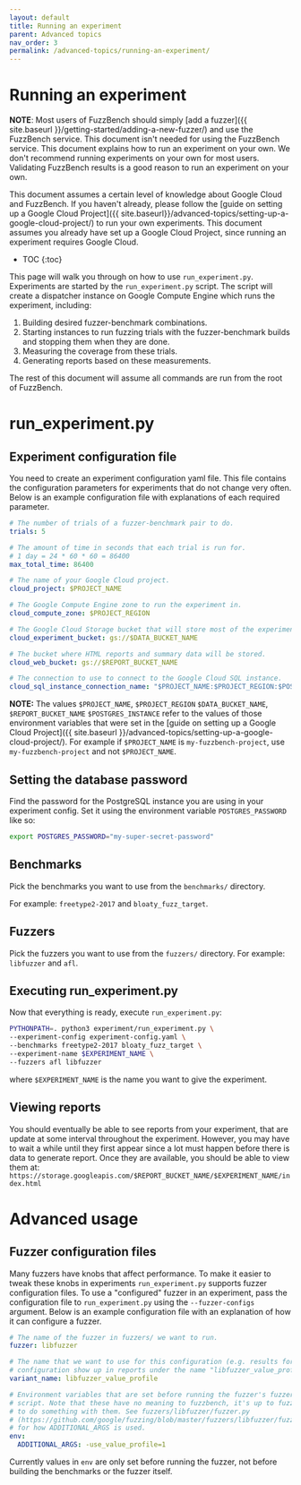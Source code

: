 ```yaml
---
layout: default
title: Running an experiment
parent: Advanced topics
nav_order: 3
permalink: /advanced-topics/running-an-experiment/
---
```


# Running an experiment

**NOTE**: Most users of FuzzBench should simply [add a fuzzer]({{ site.baseurl
}}/getting-started/adding-a-new-fuzzer/) and use the FuzzBench service. This
document isn't needed for using the FuzzBench service. This document explains
how to run an experiment on your own. We don't recommend running experiments on
your own for most users. Validating FuzzBench results is a good reason to run
an experiment on your own.

This document assumes a certain level of knowledge about
Google Cloud and FuzzBench. If you haven't already, please follow the
[guide on setting up a Google Cloud Project]({{ site.baseurl}}/advanced-topics/setting-up-a-google-cloud-project/)
to run your own experiments. This document assumes you already have set up a
Google Cloud Project, since running an experiment requires Google Cloud.

- TOC
{:toc}

This page will walk you through on how to use `run_experiment.py`.
Experiments are started by the `run_experiment.py` script. The script will
create a dispatcher instance on Google Compute Engine which runs the experiment,
including:
1. Building desired fuzzer-benchmark combinations.
1. Starting instances to run fuzzing trials with the fuzzer-benchmark
   builds and stopping them when they are done.
1. Measuring the coverage from these trials.
1. Generating reports based on these measurements.

The rest of this document will assume all commands are run from the root of
FuzzBench.

# run_experiment.py

## Experiment configuration file

You need to create an experiment configuration yaml file.
This file contains the configuration parameters for experiments that do not
change very often.
Below is an example configuration file with explanations of each required
parameter.

```yaml
# The number of trials of a fuzzer-benchmark pair to do.
trials: 5

# The amount of time in seconds that each trial is run for.
# 1 day = 24 * 60 * 60 = 86400
max_total_time: 86400

# The name of your Google Cloud project.
cloud_project: $PROJECT_NAME

# The Google Compute Engine zone to run the experiment in.
cloud_compute_zone: $PROJECT_REGION

# The Google Cloud Storage bucket that will store most of the experiment data.
cloud_experiment_bucket: gs://$DATA_BUCKET_NAME

# The bucket where HTML reports and summary data will be stored.
cloud_web_bucket: gs://$REPORT_BUCKET_NAME

# The connection to use to connect to the Google Cloud SQL instance.
cloud_sql_instance_connection_name: "$PROJECT_NAME:$PROJECT_REGION:$POSTGRES_INSTANCE=tcp:5432"
```

**NOTE:** The values `$PROJECT_NAME`, `$PROJECT_REGION` `$DATA_BUCKET_NAME`,
`$REPORT_BUCKET_NAME` `$POSTGRES_INSTANCE` refer to the values of those
environment variables that were set in the [guide on setting up a Google Cloud
Project]({{ site.baseurl }}/advanced-topics/setting-up-a-google-cloud-project/).
For example if `$PROJECT_NAME` is `my-fuzzbench-project`, use
`my-fuzzbench-project` and not `$PROJECT_NAME`.

## Setting the database password

Find the password for the PostgreSQL instance you are using in your
experiment config.
Set it using the environment variable `POSTGRES_PASSWORD` like so:

```bash
export POSTGRES_PASSWORD="my-super-secret-password"
```

## Benchmarks

Pick the benchmarks you want to use from the `benchmarks/` directory.

For example: `freetype2-2017` and `bloaty_fuzz_target`.

## Fuzzers

Pick the fuzzers you want to use from the `fuzzers/` directory.
For example: `libfuzzer` and `afl`.

## Executing run_experiment.py

Now that everything is ready, execute `run_experiment.py`:

```bash
PYTHONPATH=. python3 experiment/run_experiment.py \
--experiment-config experiment-config.yaml \
--benchmarks freetype2-2017 bloaty_fuzz_target \
--experiment-name $EXPERIMENT_NAME \
--fuzzers afl libfuzzer
```

where `$EXPERIMENT_NAME` is the name you want to give the experiment.

## Viewing reports

You should eventually be able to see reports from your experiment, that are
update at some interval throughout the experiment. However, you may have to wait
a while until they first appear since a lot must happen before there is data to
generate report. Once they are available, you should be able to view them at:
`https://storage.googleapis.com/$REPORT_BUCKET_NAME/$EXPERIMENT_NAME/index.html`

# Advanced usage

## Fuzzer configuration files

Many fuzzers have knobs that affect performance. To make it easier to tweak
these knobs in experiments `run_experiment.py` supports fuzzer configuration
files.
To use a "configured" fuzzer in an experiment, pass the configuration file to
`run_experiment.py` using the `--fuzzer-configs` argument. Below is an example
configuration file with an explanation of how it can configure a fuzzer.

```yaml
# The name of the fuzzer in fuzzers/ we want to run.
fuzzer: libfuzzer

# The name that we want to use for this configuration (e.g. results for this
# configuration show up in reports under the name "libfuzzer_value_profile")
variant_name: libfuzzer_value_profile

# Environment variables that are set before running the fuzzer's fuzzer.py
# script. Note that these have no meaning to fuzzbench, it's up to fuzzer.py
# to do something with them. See fuzzers/libfuzzer/fuzzer.py
# (https://github.com/google/fuzzing/blob/master/fuzzers/libfuzzer/fuzzer.py)
# for how ADDITIONAL_ARGS is used.
env:
  ADDITIONAL_ARGS: -use_value_profile=1

```

Currently values in `env` are only set before running the fuzzer, not before
building the benchmarks or the fuzzer itself.
